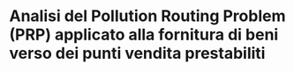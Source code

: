 # Analisi del Pollution Routing Problem (PRP) applicato alla fornitura di beni verso dei punti vendita prestabiliti
